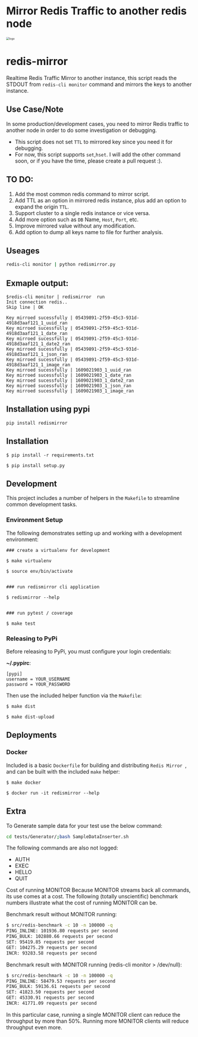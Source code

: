 # Mirror Redis Traffic to another redis node
<img src="https://raw.githubusercontent.com/alivx/redis-mirror/master/Generator/redis-mirror-logo.jpg" alt="logo" style="zoom:50%;" />


# redis-mirror
Realtime Redis Traffic Mirror to another instance, this script reads the STDOUT from `redis-cli monitor` command and mirrors the keys to another instance.

## Use Case/Note
In some production/development cases, you need to mirror Redis traffic to another node in order to do some investigation or debugging.
* This script does not set `TTL` to mirrored key since you need it for debugging.
* For now, this script supports `set`,`hset`. I will add the other command soon, or if you have the time, please create a pull request :). 



## TO DO:
1. Add the most common redis command to mirror script.
2. Add TTL as an option in mirrored redis instance, plus add an option to expand the origin `TTL`.
3. Support cluster to a single redis instance or vice versa.
4. Add more option such as `DB` Name, `Host`, `Port`, etc.
5. Improve mirrored value without any modification.
6. Add option to dump all keys name to file for further analysis.

## Useages
```Bash
redis-cli monitor | python redismirror.py 
```

## Exmaple output:
```
$redis-cli monitor | redismirror  run
Init connection redis..
Skip line | OK

Key mirroed sucessfully | 05439891-2f59-45c3-931d-4918d3aaf121_1_uuid_ran
Key mirroed sucessfully | 05439891-2f59-45c3-931d-4918d3aaf121_1_date_ran
Key mirroed sucessfully | 05439891-2f59-45c3-931d-4918d3aaf121_1_date2_ran
Key mirroed sucessfully | 05439891-2f59-45c3-931d-4918d3aaf121_1_json_ran
Key mirroed sucessfully | 05439891-2f59-45c3-931d-4918d3aaf121_1_image_ran
Key mirroed sucessfully | 1609021903_1_uuid_ran
Key mirroed sucessfully | 1609021903_1_date_ran
Key mirroed sucessfully | 1609021903_1_date2_ran
Key mirroed sucessfully | 1609021903_1_json_ran
Key mirroed sucessfully | 1609021903_1_image_ran
```

## Installation using pypi
```
pip install redismirror
```

## Installation

```
$ pip install -r requirements.txt

$ pip install setup.py
```

## Development

This project includes a number of helpers in the `Makefile` to streamline common development tasks.

### Environment Setup

The following demonstrates setting up and working with a development environment:

```
### create a virtualenv for development

$ make virtualenv

$ source env/bin/activate


### run redismirror cli application

$ redismirror --help


### run pytest / coverage

$ make test
```


### Releasing to PyPi

Before releasing to PyPi, you must configure your login credentials:

**~/.pypirc**:

```
[pypi]
username = YOUR_USERNAME
password = YOUR_PASSWORD
```

Then use the included helper function via the `Makefile`:

```
$ make dist

$ make dist-upload
```

## Deployments

### Docker

Included is a basic `Dockerfile` for building and distributing `Redis Mirror `,
and can be built with the included `make` helper:

```
$ make docker

$ docker run -it redismirror --help
```



## Extra
To Generate sample data for your test use the below command:
```Bash
cd tests/Generator/;bash SampleDataInserter.sh
```


The following commands are also not logged:

* AUTH
* EXEC
* HELLO
* QUIT


Cost of running MONITOR
Because MONITOR streams back all commands, its use comes at a cost. The following (totally unscientific) benchmark numbers illustrate what the cost of running MONITOR can be.

Benchmark result without MONITOR running:


```Bash
$ src/redis-benchmark -c 10 -n 100000 -q
PING_INLINE: 101936.80 requests per second
PING_BULK: 102880.66 requests per second
SET: 95419.85 requests per second
GET: 104275.29 requests per second
INCR: 93283.58 requests per second
```
Benchmark result with MONITOR running (redis-cli monitor > /dev/null):
```Bash
$ src/redis-benchmark -c 10 -n 100000 -q
PING_INLINE: 58479.53 requests per second
PING_BULK: 59136.61 requests per second
SET: 41823.50 requests per second
GET: 45330.91 requests per second
INCR: 41771.09 requests per second
```
In this particular case, running a single MONITOR client can reduce the throughput by more than 50%. Running more MONITOR clients will reduce throughput even more.
